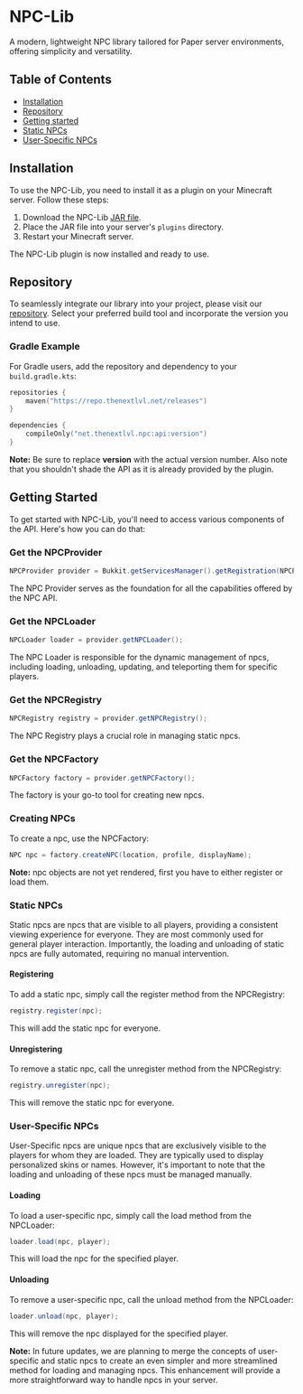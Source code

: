 # NPC-Lib

A modern, lightweight NPC library tailored for Paper server environments, offering simplicity and versatility.

## Table of Contents

- [Installation](#installation)
- [Repository](#repository)
- [Getting started](#getting-started)
- [Static NPCs](#static-npcs)
- [User-Specific NPCs](#user-specific-npcs)

## Installation

To use the NPC-Lib, you need to install it as a plugin on your Minecraft server. Follow these steps:

1. Download the NPC-Lib [JAR file](https://hangar.papermc.io/TheNextLvl/NPC-Lib/versions).
2. Place the JAR file into your server's `plugins` directory.
3. Restart your Minecraft server.

The NPC-Lib plugin is now installed and ready to use.

## Repository

To seamlessly integrate our library into your project, please visit
our [repository](https://repo.thenextlvl.net/#/releases/net/thenextlvl/npc/api).
Select your preferred build tool and incorporate the version you intend to use.

### Gradle Example

For Gradle users, add the repository and dependency to your `build.gradle.kts`:

```kt
repositories {
    maven("https://repo.thenextlvl.net/releases")
}

dependencies {
    compileOnly("net.thenextlvl.npc:api:version")
}
```

**Note:** Be sure to replace **version** with the actual version number.
Also note that you shouldn't shade the API as it is already provided by the plugin.

## Getting Started

To get started with NPC-Lib, you'll need to access various components of the API. Here's how you can do that:

### Get the NPCProvider

```java
NPCProvider provider = Bukkit.getServicesManager().getRegistration(NPCProvider.class).getProvider();
```

The NPC Provider serves as the foundation for all the capabilities offered by the NPC API.

### Get the NPCLoader

```java
NPCLoader loader = provider.getNPCLoader();
```

The NPC Loader is responsible for the dynamic management of npcs, including loading, unloading, updating, and
teleporting them for specific players.

### Get the NPCRegistry

```java
NPCRegistry registry = provider.getNPCRegistry();
```

The NPC Registry plays a crucial role in managing static npcs.

### Get the NPCFactory

```java
NPCFactory factory = provider.getNPCFactory();
```

The factory is your go-to tool for creating new npcs.

### Creating NPCs

To create a npc, use the NPCFactory:

```java
NPC npc = factory.createNPC(location, profile, displayName);
```

**Note:** npc objects are not yet rendered, first you have to either register or load them.

### Static NPCs

Static npcs are npcs that are visible to all players, providing a consistent viewing experience for everyone.
They are most commonly used for general player interaction.
Importantly, the loading and unloading of static npcs are fully automated, requiring no manual intervention.

#### Registering

To add a static npc, simply call the register method from the NPCRegistry:

```java
registry.register(npc);
```

This will add the static npc for everyone.

#### Unregistering

To remove a static npc, call the unregister method from the NPCRegistry:

```java
registry.unregister(npc);
```

This will remove the static npc for everyone.

### User-Specific NPCs

User-Specific npcs are unique npcs that are exclusively visible to the players for whom they are loaded.
They are typically used to display personalized skins or names.
However, it's important to note that the loading and unloading of these npcs must be managed manually.

#### Loading

To load a user-specific npc, simply call the load method from the NPCLoader:

```java
loader.load(npc, player);
```

This will load the npc for the specified player.

#### Unloading

To remove a user-specific npc, call the unload method from the NPCLoader:

```java
loader.unload(npc, player);
```

This will remove the npc displayed for the specified player.

**Note:** In future updates, we are planning to merge the concepts of user-specific and static npcs to create an
even simpler and more streamlined method for loading and managing npcs.
This enhancement will provide a more straightforward way to handle npcs in your server.